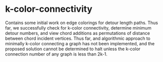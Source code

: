 # k-color-connectivity
Contains some initial work on edge colorings for detour length paths. Thus far, we successfully check for k-color connectivity, determine minimum detour numbers, and view chord additions as permutations of distance between chord incident vertices. Thus far, and algorithmic approach to minimally k-color connecting a graph has not been implemented, and the proposed solution cannot be determined to halt unless the k-color connection number of any graph is less than 2k-1.
